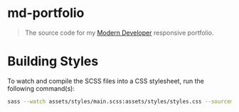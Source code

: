 # md-portfolio

> The source code for my [Modern Developer](https://bovacademy.com/) responsive portfolio.

# Building Styles

To watch and compile the SCSS files into a CSS stylesheet, run the following command(s):

```bash
sass --watch assets/styles/main.scss:assets/styles/styles.css --sourcemap=none
```
